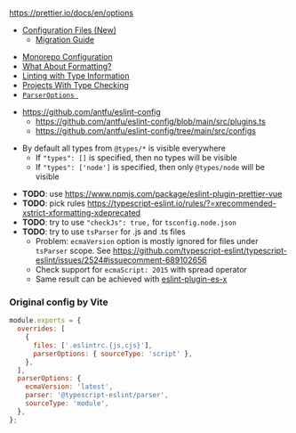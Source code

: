 https://prettier.io/docs/en/options

- [Configuration Files (New)](https://eslint.org/docs/latest/use/configure/configuration-files-new)
  - [Migration Guide](https://eslint.org/docs/latest/use/configure/migration-guide)

* [Monorepo Configuration](https://typescript-eslint.io/linting/typed-linting/monorepos/)
* [What About Formatting?](https://typescript-eslint.io/linting/troubleshooting/formatting/)
* [Linting with Type Information](https://typescript-eslint.io/linting/typed-linting/)
* [Projects With Type Checking](https://typescript-eslint.io/linting/configs/#projects-with-type-checking)
* [`ParserOptions `](https://github.com/typescript-eslint/typescript-eslint/blob/main/packages/types/src/parser-options.ts)

- https://github.com/antfu/eslint-config
  - https://github.com/antfu/eslint-config/blob/main/src/plugins.ts
  - https://github.com/antfu/eslint-config/tree/main/src/configs

* By default all types from `@types/*` is visible everywhere
  - If `"types": []` is specified, then no types will be visible
  - If `"types": ['node']` is specified, then only `@types/node` will be visible

- **TODO**: use https://www.npmjs.com/package/eslint-plugin-prettier-vue
- **TODO**: pick rules https://typescript-eslint.io/rules/?=xrecommended-xstrict-xformatting-xdeprecated
- **TODO**: try to use `"checkJs": true,` for `tsconfig.node.json`
- **TODO**: try to use `tsParser` for .js and .ts files
  - Problem: `ecmaVersion` option is mostly ignored for files under `tsParser` scope.
    See https://github.com/typescript-eslint/typescript-eslint/issues/2524#issuecomment-689102656
  - Check support for `ecmaScript: 2015` with spread operator
  - Same result can be achieved with [eslint-plugin-es-x](https://www.npmjs.com/package/eslint-plugin-es-x)

### Original config by **Vite**

```js
module.exports = {
  overrides: [
    {
      files: ['.eslintrc.{js,cjs}'],
      parserOptions: { sourceType: 'script' },
    },
  ],
  parserOptions: {
    ecmaVersion: 'latest',
    parser: '@typescript-eslint/parser',
    sourceType: 'module',
  },
};
```
